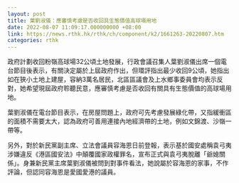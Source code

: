 ```yaml
---
layout: post
title: 葉劉淑儀：應審慎考慮是否收回具生態價值高球場用地
date: 2022-08-07 11:09:17.000000000 +08:00
link: https://news.rthk.hk/rthk/ch/component/k2/1661263-20220807.htm
categories: rthk
---
```


政府計劃收回粉嶺高球場32公頃土地發展，行政會議召集人葉劉淑儀出席一個電台節目後表示，有關決定屬於上屆政府作出，但環評指出最少收回9公頃，她指出如在狹小土地上建屋，容納3萬名居民，北區區議會及上水鄉事委員會均表示反對，她希望現屆政府聆聽民意，應審慎考慮是否收回有關具有生態價值的高球場用地。

葉劉淑儀在電台節目表示，在房屋問題上，政府可先考慮發展綠化帶，又指緩衝區的面積不需要太大，認為政府可善用連接內地經濟帶的土地，例如文錦渡、沙嶺一帶等。

另外，對於新民黨副主席、立法會議員容海恩日前登報，表示基於國安處稱袁弓夷涉嫌違反《港區國安法》中顛覆國家政權罪名，宣布正式與袁弓夷脫離「爺媳關係」。身兼新民黨主席葉劉淑儀被問到對事件看法，她說屬於容海恩的家事，不作評論，但認同容海恩是愛國愛港的議員。
